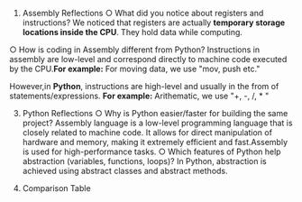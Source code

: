 1. Assembly Reflections
○ What did you notice about registers and instructions?
We noticed that registers are actually **temporary storage locations inside the CPU**. They hold data while computing.

○ How is coding in Assembly different from Python?
Instructions in assembly are low-level and correspond directly to machine code executed by the CPU.**For example:**
For moving data, we use "mov, push etc."

However,in **Python**, instructions are high-level and usually in the from of statements/expressions. **For example:**
Arithematic, we use "+, -, /, * "


3. Python Reflections
○ Why is Python easier/faster for building the same project?
Assembly language is a low-level programming language that is closely related to machine code. It allows for direct manipulation of hardware and memory, making it extremely efficient and fast.Assembly is used for high-performance tasks.
○ Which features of Python help abstraction (variables, functions, loops)?
In Python, abstraction is achieved using abstract classes and abstract methods.

5. Comparison Table
